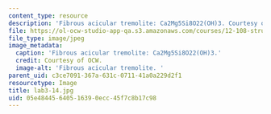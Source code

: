 ```yaml
---
content_type: resource
description: 'Fibrous acicular tremolite: Ca2Mg5Si8O22(OH)3. Courtesy of OCW.'
file: https://ol-ocw-studio-app-qa.s3.amazonaws.com/courses/12-108-structure-of-earth-materials-fall-2004/05e48445640516390ecc45f7c8b17c98_lab3-14.jpg
file_type: image/jpeg
image_metadata:
  caption: 'Fibrous acicular tremolite: Ca2Mg5Si8O22(OH)3.'
  credit: Courtesy of OCW.
  image-alt: 'Fibrous acicular tremolite. '
parent_uid: c3ce7091-367a-631c-0711-41a0a229d2f1
resourcetype: Image
title: lab3-14.jpg
uid: 05e48445-6405-1639-0ecc-45f7c8b17c98
---
```

